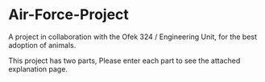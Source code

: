 # Air-Force-Project
A project in collaboration with the Ofek 324 / Engineering Unit, for the best adoption of animals.

This project has two parts, 
Please enter each part to see the attached explanation page.
